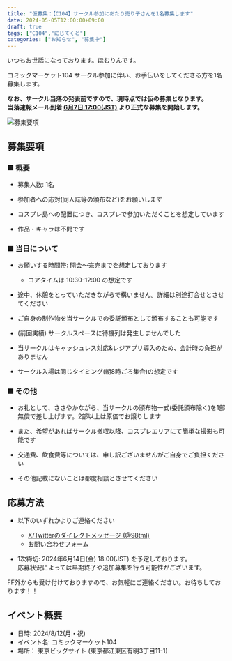 ```yaml
---
title: "仮募集：【C104】サークル参加にあたり売り子さんを1名募集します"
date: 2024-05-05T12:00:00+09:00
draft: true
tags: ["C104","にじてくと"]
categories: ["お知らせ", "募集中"]
---
```


いつもお世話になっております。ほむりんです。

コミックマーケット104 サークル参加に伴い、お手伝いをしてくださる方を1名募集します。

<span style="font-weight:bold;">なお、サークル当落の発表前ですので、現時点では仮の募集となります。<br>
当落速報メール到着 <u>6月7日 17:00(JST)</u> より正式な募集を開始します。</span>

![募集要項](/posts/2024/060702/c104_uriko_r1.png)

<!-- {{< article link="/posts/2024/060701" >}} -->

## 募集要項

### ■ 概要

- 募集人数: 1名

- 参加者への応対(同人誌等の頒布など)をお願いします

- コスプレ島への配置につき、コスプレで参加いただくことを想定しています
- 作品・キャラは不問です

### ■ 当日について

- お願いする時間帯: 開会〜完売までを想定しております 
  - コアタイムは 10:30-12:00 の想定です
- 途中、休憩をとっていただきながらで構いません。詳細は別途打合せとさせてください

- ご自身の制作物を当サークルでの委託頒布として頒布することも可能です

- (前回実績) サークルスペースに待機列は発生しませんでした
- 当サークルはキャッシュレス対応&レジアプリ導入のため、会計時の負担がありません

- サークル入場は同じタイミング(朝8時ごろ集合)の想定です

### ■ その他

- お礼として、ささやかながら、当サークルの頒布物一式(委託頒布除く)を1部無償で差し上げます。2部以上は原価でお譲りします
- また、希望があればサークル撤収以降、コスプレエリアにて簡単な撮影も可能です

- 交通費、飲食費等については、申し訳ございませんがご自身でご負担ください
- その他記載にないことは都度相談とさせてください

## 応募方法

- 以下のいずれかよりご連絡ください
  - [X/Twitterのダイレクトメッセージ (@98tml)](https://twitter.com/98tml)
  - [お問い合わせフォーム](https://t98.info/contact/)

- 1次締切: 2024年6月14日(金) 18:00(JST) を予定しております。  
応募状況によっては早期終了や追加募集を行う可能性がございます。

FF外からも受け付けておりますので、お気軽にご連絡ください。お待ちしております！！

## イベント概要

- 日時: 2024/8/12(月・祝)
- イベント名: コミックマーケット104
- 場所： 東京ビッグサイト (東京都江東区有明3丁目11-1)
